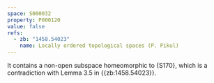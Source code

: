 ```yaml
---
space: S000032
property: P000120
value: false
refs:
  - zb: "1458.54023"
    name: Locally ordered topological spaces (P. Pikul)
---
```


It contains a non-open subspace homeomorphic to {S170},
which is a contradiction with Lemma 3.5 in {{zb:1458.54023}}.
